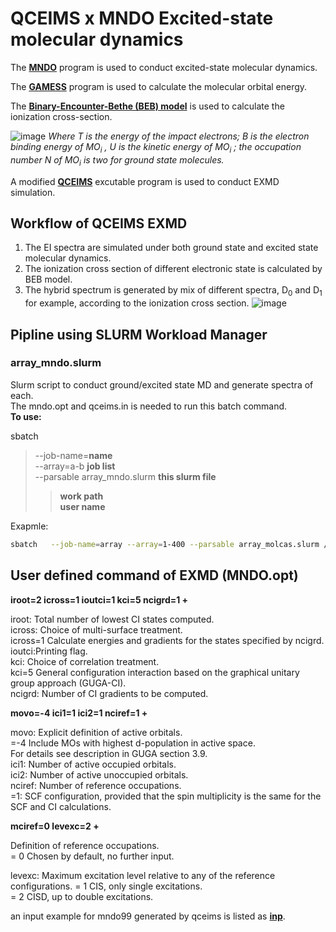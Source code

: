 # QCEIMS x MNDO Excited-state molecular dynamics

The **[MNDO](https://www.kofo.mpg.de/en/institute/history/1993-to-present/theoretical-chemistry)** program is used to conduct excited-state molecular dynamics.

The **[GAMESS](https://www.msg.chem.iastate.edu/gamess/)** program is used to calculate the molecular orbital energy.

The **[Binary-Encounter-Bethe (BEB) model](https://physics.nist.gov/PhysRefData/Ionization/intro.html)** is used to calculate the ionization cross-section.

![image](https://user-images.githubusercontent.com/30486093/147526011-6021876e-d079-4ddb-82fb-44bbe74d810b.png)
*Where T is the energy of the impact electrons; B is the electron binding energy of MO<sub>i</sub> , U is the kinetic energy of MO<sub>i</sub> ; the occupation number N of MO<sub>i</sub> is two for ground state molecules.*

A modified **[QCEIMS](QCEIM_module/qceims_mndo)** excutable program is used to conduct EXMD simulation.
## Workflow of QCEIMS EXMD
1) The EI spectra are simulated under both ground state and excited state molecular dynamics.
2) The ionization cross section of different electronic state is calculated by BEB model.
3) The hybrid spectrum is generated by mix of different spectra, D<sub>0</sub> and D<sub>1</sub> for example, according to the ionization cross section.
![image](https://user-images.githubusercontent.com/30486093/147525775-8c71fe9d-691d-41e7-a1cf-63e72aa6fbf3.png)
## Pipline using SLURM Workload Manager
### array_mndo.slurm
Slurm script to conduct ground/excited state MD and generate spectra of each.<br /> 
The mndo.opt and qceims.in is needed to run this batch command.<br />
**To use:**

sbatch<br />
  > --job-name=**name**<br />
  > --array=a-b **job list**<br />
  > --parsable array_mndo.slurm **this slurm file** <br />
  >> **work path**<br />
  >> **user name**<br />
  
Exapmle:
  ```bash
  sbatch   --job-name=array --array=1-400 --parsable array_molcas.slurm /home/ user1
  ```
## User defined command of EXMD (MNDO.opt)
**iroot=2 icross=1 ioutci=1 kci=5 ncigrd=1 +**

  iroot: Total number of lowest CI states computed.<br />
  icross: Choice of multi-surface treatment.<br />
    icross=1 Calculate energies and gradients for the states
        specified by ncigrd.<br />
  ioutci:Printing flag.<br />
  kci: Choice of correlation treatment.<br />
    kci=5 General configuration interaction based on the
        graphical unitary group approach (GUGA-CI).<br />
  ncigrd: Number of CI gradients to be computed.<br />

**movo=-4 ici1=1 ici2=1 nciref=1 +**

  movo: Explicit definition of active orbitals.<br />
    =-4 Include MOs with highest d-population in active space.<br />
      For details see description in GUGA section 3.9.<br />
  ici1: Number of active occupied orbitals.<br />
  ici2: Number of active unoccupied orbitals.<br />
  nciref: Number of reference occupations.<br />
    =1: SCF configuration, provided that the spin
    multiplicity is the same for the SCF and CI calculations.<br />
    
**mciref=0 levexc=2 +**

  Definition of reference occupations.<br />
        = 0 Chosen by default, no further input.<br />

  levexc: Maximum excitation level relative to any of the reference
          configurations.
          = 1 CIS, only single excitations.<br />
          = 2 CISD, up to double excitations.<br />

an input example for mndo99 generated by qceims is listed as **[inp](example_input/inp)**.
